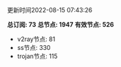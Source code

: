 更新时间2022-08-15 07:43:26

**总订阅: 73**
**总节点: 1947**
**有效节点: 526**
- v2ray节点: 81
- ss节点: 330
- trojan节点: 115
